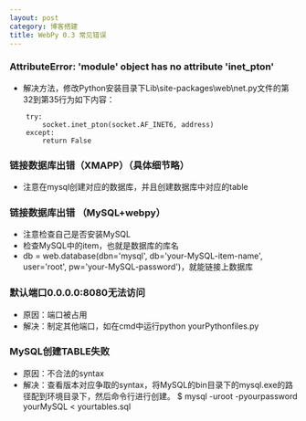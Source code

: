 ```yaml
---
layout: post
category: 博客搭建
title: WebPy 0.3 常见错误
---
```


### AttributeError: 'module' object has no attribute 'inet_pton'

* 解决方法，修改Python安装目录下Lib\site-packages\web\net.py文件的第32到第35行为如下内容：

```
    try:
        socket.inet_pton(socket.AF_INET6, address)
    except:
        return False
```

### 链接数据库出错（XMAPP）（具体细节略）

* 注意在mysql创建对应的数据库，并且创建数据库中对应的table


### 链接数据库出错 （MySQL+webpy）

* 注意检查自己是否安装MySQL
* 检查MySQL中的item，也就是数据库的库名
* db = web.database(dbn='mysql', db='your-MySQL-item-name', user='root', pw='your-MySQL-password')，就能链接上数据库

### 默认端口0.0.0.0:8080无法访问
* 原因：端口被占用
* 解决：制定其他端口，如在cmd中运行python yourPythonfiles.py

### MySQL创建TABLE失败
* 原因：不合法的syntax
* 解决：查看版本对应争取的syntax，将MySQL的bin目录下的mysql.exe的路径配到环境目录下，然后命令行进行创建。 $ mysql -uroot -pyourpassword yourMySQL < yourtables.sql

